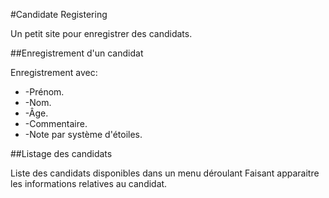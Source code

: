 #Candidate Registering

Un petit site pour enregistrer des candidats.

##Enregistrement d'un candidat

Enregistrement avec:
* -Prénom.
* -Nom.
* -Âge.
* -Commentaire.
* -Note par système d'étoiles.

##Listage des candidats

Liste des candidats disponibles dans un menu déroulant
Faisant apparaitre les informations relatives au candidat.
